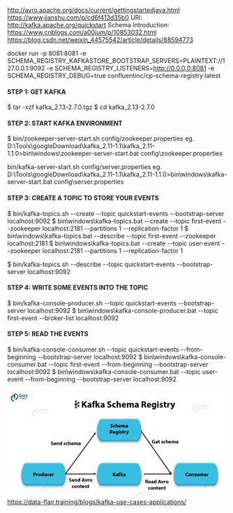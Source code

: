 http://avro.apache.org/docs/current/gettingstartedjava.html
https://www.jianshu.com/p/cd6f413d35b0
URl: http://kafka.apache.org/quickstart
Schema Introduction: https://www.cnblogs.com/a00ium/p/10853032.html
https://blog.csdn.net/weixin_44575542/article/details/88594773

docker run -p 8081:8081  -e  SCHEMA_REGISTRY_KAFKASTORE_BOOTSTRAP_SERVERS=PLAINTEXT://127.0.0.1:9092 -e SCHEMA_REGISTRY_LISTENERS=http://0.0.0.0:8081 -e SCHEMA_REGISTRY_DEBUG=true confluentinc/cp-schema-registry:latest
#### STEP 1: GET KAFKA
$ tar -xzf kafka_2.13-2.7.0.tgz
$ cd kafka_2.13-2.7.0

#### STEP 2: START KAFKA ENVIRONMENT
$ bin/zookeeper-server-start.sh config/zookeeper.properties
  eg. D:\Tools\googleDownload\kafka_2.11-1.1\kafka_2.11-1.1.0>bin\windows\zookeeper-server-start.bat config\zookeeper.properties

bin/kafka-server-start.sh config/server.properties
   eg. D:\Tools\googleDownload\kafka_2.11-1.1\kafka_2.11-1.1.0>bin\windows\kafka-server-start.bat config\server.properties

#### STEP 3: CREATE A TOPIC TO STORE YOUR EVENTS
$ bin/kafka-topics.sh --create --topic quickstart-events --bootstrap-server localhost:9092
$ bin\windows\kafka-topics.bat --create --topic first-event --zookeeper localhost:2181 --partitions 1 --replication-factor 1
$ bin\windows\kafka-topics.bat --describe --topic first-event --zookeeper localhost:2181
$ bin\windows\kafka-topics.bat --create --topic user-event --zookeeper localhost:2181 --partitions 1 --replication-factor 1

$ bin/kafka-topics.sh --describe --topic quickstart-events --bootstrap-server localhost:9092

#### STEP 4: WRITE SOME EVENTS INTO THE TOPIC
$ bin/kafka-console-producer.sh --topic quickstart-events --bootstrap-server localhost:9092
$ bin\windows\kafka-console-producer.bat --topic first-event --broker-list localhost:9092


#### STEP 5: READ THE EVENTS
$ bin/kafka-console-consumer.sh --topic quickstart-events --from-beginning --bootstrap-server localhost:9092
$ bin\windows\kafka-console-consumer.bat --topic first-event --from-beginning  --bootstrap-server localhost:9092
$ bin\windows\kafka-console-consumer.bat --topic user-event --from-beginning  --bootstrap-server localhost:9092

![img.png](img.png)
https://data-flair.training/blogs/kafka-use-cases-applications/

